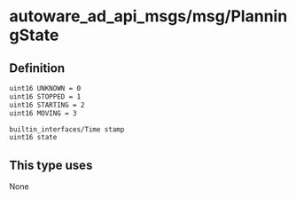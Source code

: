 # autoware_ad_api_msgs/msg/PlanningState

## Definition

```txt
uint16 UNKNOWN = 0
uint16 STOPPED = 1
uint16 STARTING = 2
uint16 MOVING = 3

builtin_interfaces/Time stamp
uint16 state
```

## This type uses

None
